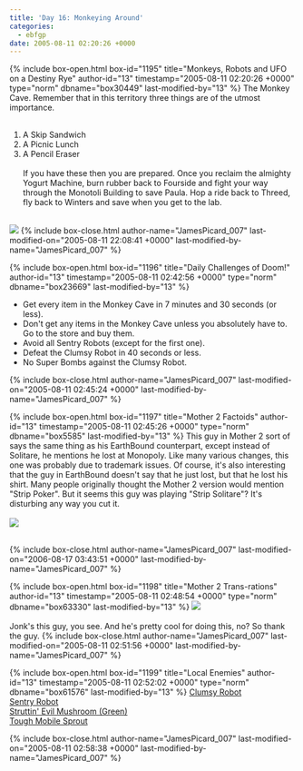 ```yaml
---
title: 'Day 16: Monkeying Around'
categories:
  - ebfgp
date: 2005-08-11 02:20:26 +0000
---
```

{% include box-open.html box-id="1195" title="Monkeys, Robots and UFO on a Destiny Rye" author-id="13" timestamp="2005-08-11 02:20:26 +0000" type="norm" dbname="box30449" last-modified-by="13" %}
The Monkey Cave. Remember that in this territory three things are of the utmost importance.<br /><br />
1) A Skip Sandwich<br />
2) A Picnic Lunch<br />
3) A Pencil Eraser<br /><br />
If you have these then you are prepared. Once you reclaim the almighty Yogurt Machine, burn rubber back to Fourside and fight your way through the Monotoli Building to save Paula. Hop a ride back to Threed, fly back to Winters and save when you get to the lab.<br /><br />
<img src="http - //classic.starmen.net/ebfgp/img/eb16.png"/>
{% include box-close.html author-name="JamesPicard_007" last-modified-on="2005-08-11 22:08:41 +0000" last-modified-by-name="JamesPicard_007" %}

{% include box-open.html box-id="1196" title="Daily Challenges of Doom!" author-id="13" timestamp="2005-08-11 02:42:56 +0000" type="norm" dbname="box23669" last-modified-by="13" %}
<ul>
<li>Get every item in the Monkey Cave in 7 minutes and 30 seconds (or less).</li>
<li>Don't get any items in the Monkey Cave unless you absolutely have to. Go to the store and buy them.</li>
<li>Avoid all Sentry Robots (except for the first one).</li>
<li>Defeat the Clumsy Robot in 40 seconds or less.</li>
<li>No Super Bombs against the Clumsy Robot.</li>
</ul>
{% include box-close.html author-name="JamesPicard_007" last-modified-on="2005-08-11 02:45:24 +0000" last-modified-by-name="JamesPicard_007" %}

{% include box-open.html box-id="1197" title="Mother 2 Factoids" author-id="13" timestamp="2005-08-11 02:45:26 +0000" type="norm" dbname="box5585" last-modified-by="13" %}
 This guy in Mother 2 sort of says the same thing as his EarthBound counterpart, except instead of Solitare, he mentions he lost at Monopoly. Like many various changes, this one was probably due to trademark issues. Of course, it's also interesting that the guy in EarthBound doesn't say that he just lost, but that he lost his shirt. Many people originally thought the Mother 2 version would mention "Strip Poker". But it seems this guy was playing "Strip Solitare"? It's disturbing any way you cut it.<br /><br />
<img src="http - //classic.starmen.net/ebfgp/img/mo16.gif"/><br /><br />

{% include box-close.html author-name="JamesPicard_007" last-modified-on="2006-08-17 03:43:51 +0000" last-modified-by-name="JamesPicard_007" %}

{% include box-open.html box-id="1198" title="Mother 2 Trans-rations" author-id="13" timestamp="2005-08-11 02:48:54 +0000" type="norm" dbname="box63330" last-modified-by="13" %}
<img src="http - //classic.starmen.net/ebfgp/trans/tr16.gif"/><br /><br />
Jonk's this guy, you see. And he's pretty cool for doing this, no? So thank the guy. 
{% include box-close.html author-name="JamesPicard_007" last-modified-on="2005-08-11 02:51:56 +0000" last-modified-by-name="JamesPicard_007" %}

{% include box-open.html box-id="1199" title="Local Enemies" author-id="13" timestamp="2005-08-11 02:52:02 +0000" type="norm" dbname="box61576" last-modified-by="13" %}
<a href="http://starmen.net/mother2/ebdb/enemies.php?enemy=145">Clumsy Robot</a><br />
<a href="http://starmen.net/mother2/ebdb/enemies.php?enemy=139">Sentry Robot</a><br />
<a href="http://starmen.net/mother2/ebdb/enemies.php?enemy=7">Struttin' Evil Mushroom (Green)</a><br />
<a href="http://starmen.net/mother2/ebdb/enemies.php?enemy=9">Tough Mobile Sprout</a>

{% include box-close.html author-name="JamesPicard_007" last-modified-on="2005-08-11 02:58:38 +0000" last-modified-by-name="JamesPicard_007" %}
